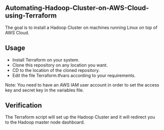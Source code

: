 ## Automating-Hadoop-Cluster-on-AWS-Cloud-using-Terraform

The goal is to install a Hadoop Cluster on machines running Linux on top of AWS Cloud.

## Usage

- Install Terraform on your system.
- Clone this repository on any location you want.
- CD to the location of the cloned repository.
- Edit the file Terraform.tfvars according to your requirements.

Note: You need to have an AWS IAM user account in order to set the access key and secret key in the variables file.

## Verification

The Terraform script will set up the Hadoop Cluster and it will redirect you to the Hadoop master node dashboard. 
